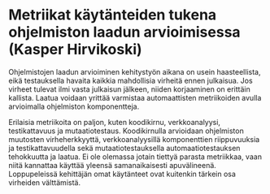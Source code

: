 # Metriikat käytänteiden tukena ohjelmiston laadun arvioimisessa (Kasper Hirvikoski)

Ohjelmistojen laadun arvioiminen kehitystyön aikana on usein haasteellista, eikä testauksella havaita kaikkia mahdollisia virheitä ennen julkaisua. Jos virheet tulevat ilmi vasta julkaisun jälkeen, niiden korjaaminen on erittäin kallista. Laatua voidaan yrittää varmistaa automaattisten metriikoiden avulla arvioimalla ohjelmiston komponentteja.

Erilaisia metriikoita on paljon, kuten koodikirnu, verkkoanalyysi, testikattavuus ja mutaatiotestaus. Koodikirnulla arvioidaan ohjelmiston muutosten virheherkkyyttä, verkkoanalyysillä komponenttien riippuvuuksia ja testikattavuudella sekä mutaatiotestauksella automaatiotestauksen tehokkuutta ja laatua. Ei ole olemassa jotain tiettyä parasta metriikkaa, vaan niitä kannattaa käyttää yleensä samanaikaisesti apuvälineenä. Loppupeleissä kehittäjän omat käytänteet ovat kuitenkin tärkein osa virheiden välttämistä.
